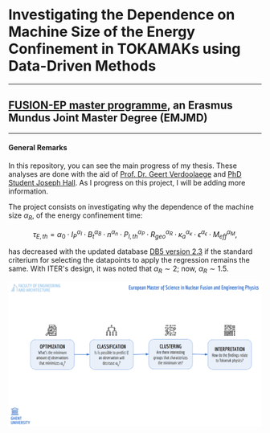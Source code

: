 
# Investigating the Dependence on Machine Size of the Energy Confinement in TOKAMAKs using Data-Driven Methods

---
## [FUSION-EP master programme](https://www.em-master-fusion.org/), an Erasmus Mundus Joint Master Degree (EMJMD)
---



#### General Remarks

In this repository, you can see the main progress of my thesis. These analyses are done with the aid of [Prof. Dr. Geert Verdoolaege](https://www.researchgate.net/profile/Geert-Verdoolaege) and [PhD Student Joseph Hall](https://telefoonboek.ugent.be/nl/people/802003618944). As I progress on this project, I will be adding more information.


The project consists on investigating why the dependence of the machine size $\alpha_R$, of the energy confinement time:

$$
    \tau_{E,th} = \alpha_0 \cdot I_P^{\alpha_I} \cdot B_t^{\alpha_B} \cdot n^{\alpha_n} \cdot {P_{l,th}}^{\alpha_P} \cdot {R_{geo}}^{\alpha_R} \cdot {\kappa_{a}}^{\alpha_\kappa} \cdot \epsilon^{\alpha_\epsilon} \cdot {M_{eff}}^{\alpha_M},
$$


has decreased with the updated database [DB5 version 2.3](https://dataspace.princeton.edu/handle/88435/dsp01m900nx49h) if the standard criterium for selecting the datapoints to apply the regression remains the same. With ITER's design, it was noted that $\alpha_R \sim 2$; now, $\alpha_R \sim 1.5$.


<p align="center">

![Workflow](WORKFLOW.png)

</p>
